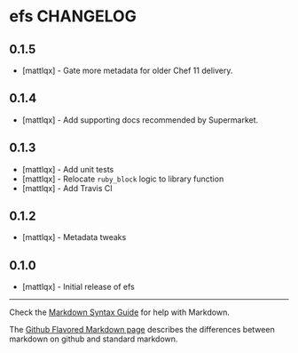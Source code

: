 # efs CHANGELOG

## 0.1.5
- [mattlqx] - Gate more metadata for older Chef 11 delivery.

## 0.1.4
- [mattlqx] - Add supporting docs recommended by Supermarket.

## 0.1.3
- [mattlqx] - Add unit tests
- [mattlqx] - Relocate `ruby_block` logic to library function
- [mattlqx] - Add Travis CI

## 0.1.2
- [mattlqx] - Metadata tweaks

## 0.1.0
- [mattlqx] - Initial release of efs

- - -
Check the [Markdown Syntax Guide](http://daringfireball.net/projects/markdown/syntax) for help with Markdown.

The [Github Flavored Markdown page](http://github.github.com/github-flavored-markdown/) describes the differences between markdown on github and standard markdown.

